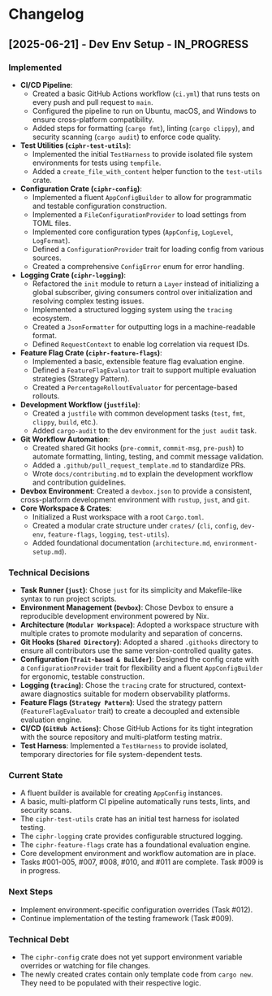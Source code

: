 # Changelog

## [2025-06-21] - Dev Env Setup - IN_PROGRESS

### Implemented
- **CI/CD Pipeline**:
    - Created a basic GitHub Actions workflow (`ci.yml`) that runs tests on every push and pull request to `main`.
    - Configured the pipeline to run on Ubuntu, macOS, and Windows to ensure cross-platform compatibility.
    - Added steps for formatting (`cargo fmt`), linting (`cargo clippy`), and security scanning (`cargo audit`) to enforce code quality.
- **Test Utilities (`ciphr-test-utils`)**:
    - Implemented the initial `TestHarness` to provide isolated file system environments for tests using `tempfile`.
    - Added a `create_file_with_content` helper function to the `test-utils` crate.
- **Configuration Crate (`ciphr-config`)**:
    - Implemented a fluent `AppConfigBuilder` to allow for programmatic and testable configuration construction.
    - Implemented a `FileConfigurationProvider` to load settings from TOML files.
    - Implemented core configuration types (`AppConfig`, `LogLevel`, `LogFormat`).
    - Defined a `ConfigurationProvider` trait for loading config from various sources.
    - Created a comprehensive `ConfigError` enum for error handling.
- **Logging Crate (`ciphr-logging`)**:
    - Refactored the `init` module to return a `Layer` instead of initializing a global subscriber, giving consumers control over initialization and resolving complex testing issues.
    - Implemented a structured logging system using the `tracing` ecosystem.
    - Created a `JsonFormatter` for outputting logs in a machine-readable format.
    - Defined `RequestContext` to enable log correlation via request IDs.
- **Feature Flag Crate (`ciphr-feature-flags`)**:
    - Implemented a basic, extensible feature flag evaluation engine.
    - Defined a `FeatureFlagEvaluator` trait to support multiple evaluation strategies (Strategy Pattern).
    - Created a `PercentageRolloutEvaluator` for percentage-based rollouts.
- **Development Workflow (`justfile`)**:
    - Created a `justfile` with common development tasks (`test`, `fmt`, `clippy`, `build`, etc.).
    - Added `cargo-audit` to the dev environment for the `just audit` task.
- **Git Workflow Automation**:
    - Created shared Git hooks (`pre-commit`, `commit-msg`, `pre-push`) to automate formatting, linting, testing, and commit message validation.
    - Added a `.github/pull_request_template.md` to standardize PRs.
    - Wrote `docs/contributing.md` to explain the development workflow and contribution guidelines.
- **Devbox Environment**: Created a `devbox.json` to provide a consistent, cross-platform development environment with `rustup`, `just`, and `git`.
- **Core Workspace & Crates**:
    - Initialized a Rust workspace with a root `Cargo.toml`.
    - Created a modular crate structure under `crates/` (`cli`, `config`, `dev-env`, `feature-flags`, `logging`, `test-utils`).
    - Added foundational documentation (`architecture.md`, `environment-setup.md`).

### Technical Decisions
- **Task Runner (`just`)**: Chose `just` for its simplicity and Makefile-like syntax to run project scripts.
- **Environment Management (`Devbox`)**: Chose Devbox to ensure a reproducible development environment powered by Nix.
- **Architecture (`Modular Workspace`)**: Adopted a workspace structure with multiple crates to promote modularity and separation of concerns.
- **Git Hooks (`Shared Directory`)**: Adopted a shared `.githooks` directory to ensure all contributors use the same version-controlled quality gates.
- **Configuration (`Trait-based & Builder`)**: Designed the config crate with a `ConfigurationProvider` trait for flexibility and a fluent `AppConfigBuilder` for ergonomic, testable construction.
- **Logging (`tracing`)**: Chose the `tracing` crate for structured, context-aware diagnostics suitable for modern observability platforms.
- **Feature Flags (`Strategy Pattern`)**: Used the strategy pattern (`FeatureFlagEvaluator` trait) to create a decoupled and extensible evaluation engine.
- **CI/CD (`GitHub Actions`)**: Chose GitHub Actions for its tight integration with the source repository and multi-platform testing matrix.
- **Test Harness**: Implemented a `TestHarness` to provide isolated, temporary directories for file system-dependent tests.

### Current State
- A fluent builder is available for creating `AppConfig` instances.
- A basic, multi-platform CI pipeline automatically runs tests, lints, and security scans.
- The `ciphr-test-utils` crate has an initial test harness for isolated testing.
- The `ciphr-logging` crate provides configurable structured logging.
- The `ciphr-feature-flags` crate has a foundational evaluation engine.
- Core development environment and workflow automation are in place.
- Tasks #001-005, #007, #008, #010, and #011 are complete. Task #009 is in progress.

### Next Steps
- Implement environment-specific configuration overrides (Task #012).
- Continue implementation of the testing framework (Task #009).

### Technical Debt
- The `ciphr-config` crate does not yet support environment variable overrides or watching for file changes.
- The newly created crates contain only template code from `cargo new`. They need to be populated with their respective logic.
